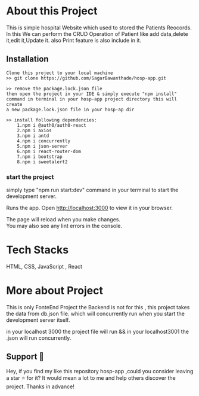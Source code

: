# About this Project
This is simple hospital Website which used to stored the Patients Reocords.
    In this We can perform the CRUD Operation of Patient like add data,delete it,edit it,Update it.
    also Print feature is also include in it.

## Installation

    Clone this project to your local machine 
    >> git clone https://github.com/SagarBawanthade/hosp-app.git

    >> remove the package.lock.json file
    then open the project in your IDE & simply execute "npm install"
    command in terminal in your hosp-app project directory this will create  
    a new package.lock.json file in your hosp-ap dir

    >> install following dependencies:
        1.npm i @auth0/auth0-react
        2.npm i axios
        3.npm i antd
        4.npm i concurrently
        5.npm i json-server
        6.npm i react-router-dom
        7.npm i bootstrap
        8.npm i sweetalert2

### start the project

simply type "npm run start:dev" command in your terminal to start the development server.

Runs the app.
Open [http://localhost:3000](http://localhost:3000) to view it in your browser.

The page will reload when you make changes.\
You may also see any lint errors in the console.

# Tech Stacks

 HTML, CSS, JavaScript , React
 
# More about Project

This is only FonteEnd Project the Backend is not for this ,
this project takes the data from db.json file.
which will concurrently run when you start the development server itself.

in your localhost 3000 the project file will run && in your localhost3001 the .json will run concurrently.

## Support 🙏

Hey, if you find my like this  repository hosp-app ,could you consider leaving a star ⭐ for it? It would mean a lot to me and help others discover the project. Thanks in advance!
